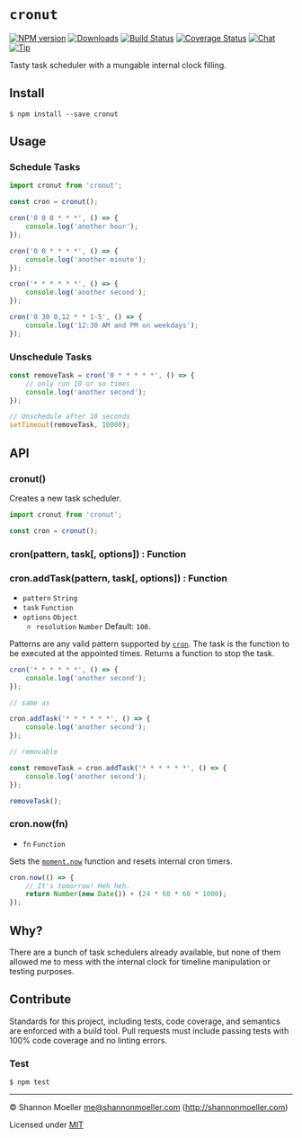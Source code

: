 # `cronut`

[![NPM version][npm-img]][npm-url] [![Downloads][downloads-img]][npm-url] [![Build Status][travis-img]][travis-url] [![Coverage Status][coveralls-img]][coveralls-url] [![Chat][gitter-img]][gitter-url] [![Tip][amazon-img]][amazon-url]

Tasty task scheduler with a mungable internal clock filling.

## Install

    $ npm install --save cronut

## Usage

### Schedule Tasks

```js
import cronut from 'cronut';

const cron = cronut();

cron('0 0 0 * * *', () => {
    console.log('another hour');
});

cron('0 0 * * * *', () => {
    console.log('another minute');
});

cron('* * * * * *', () => {
    console.log('another second');
});

cron('0 30 0,12 * * 1-5', () => {
    console.log('12:30 AM and PM on weekdays');
});
```

### Unschedule Tasks

```js
const removeTask = cron('0 * * * * *', () => {
    // only run 10 or so times
    console.log('another second');
});

// Unschedule after 10 seconds
setTimeout(removeTask, 10000);
```

## API

### cronut()

Creates a new task scheduler.

```js
import cronut from 'cronut';

const cron = cronut();
```

### cron(pattern, task[, options]) : Function
### cron.addTask(pattern, task[, options]) : Function

- `pattern` `String`
- `task` `Function`
- `options` `Object`
  - `resolution` `Number` Default: `100`.

Patterns are any valid pattern supported by [`cron`](http://npm.im/cron). The task is the function to be executed at the appointed times. Returns a function to stop the task.

```js
cron('* * * * * *', () => {
    console.log('another second');
});

// same as

cron.addTask('* * * * * *', () => {
    console.log('another second');
});

// removable

const removeTask = cron.addTask('* * * * * *', () => {
    console.log('another second');
});

removeTask();
```

### cron.now(fn)

- `fn` `Function`

Sets the [`moment.now`](http://momentjs.com/docs/#/customization/now/) function and resets internal cron timers.

```js
cron.now(() => {
    // It's tomorrow! Heh heh.
    return Number(new Date()) + (24 * 60 * 60 * 1000);
});
```

## Why?

There are a bunch of task schedulers already available, but none of them allowed me to mess with the internal clock for timeline manipulation or testing purposes.

## Contribute

Standards for this project, including tests, code coverage, and semantics are enforced with a build tool. Pull requests must include passing tests with 100% code coverage and no linting errors.

### Test

    $ npm test

----

© Shannon Moeller <me@shannonmoeller.com> (http://shannonmoeller.com)

Licensed under [MIT](http://shannonmoeller.com/mit.txt)

[amazon-img]:    https://img.shields.io/badge/amazon-tip_jar-yellow.svg?style=flat-square
[amazon-url]:    https://www.amazon.com/gp/registry/wishlist/1VQM9ID04YPC5?sort=universal-price
[coveralls-img]: http://img.shields.io/coveralls/shannonmoeller/cronut/master.svg?style=flat-square
[coveralls-url]: https://coveralls.io/r/shannonmoeller/cronut
[downloads-img]: http://img.shields.io/npm/dm/cronut.svg?style=flat-square
[gitter-img]:    http://img.shields.io/badge/gitter-join_chat-1dce73.svg?style=flat-square
[gitter-url]:    https://gitter.im/shannonmoeller/shannonmoeller
[npm-img]:       http://img.shields.io/npm/v/cronut.svg?style=flat-square
[npm-url]:       https://npmjs.org/package/cronut
[travis-img]:    http://img.shields.io/travis/shannonmoeller/cronut.svg?style=flat-square
[travis-url]:    https://travis-ci.org/shannonmoeller/cronut
